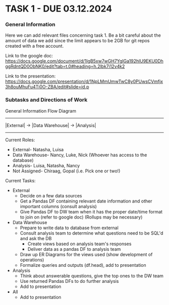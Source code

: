 # TASK 1 - DUE 03.12.2024

### General Information

Here we can add relevant files concerning task 1. Be a bit careful about the amount of data we add since the 
limit appears to be 2GB for git repos created with a free account.

Link to the google doc: https://docs.google.com/document/d/1IgB5xw7wGH7YgIGa192hlU9EKU0DhggRdntQD0ObNK0/edit?tab=t.0#heading=h.2lbk7i12v4k2

Link to the presentation: https://docs.google.com/presentation/d/1NpLMmUmwTwC8y0PUwsCVmfjx3h8ouMhuFu4Ti0O-ZBA/edit#slide=id.p


### Subtasks and Directions of Work

General Information Flow Diagram

----------    ----------------    ----------
|External| -> |Data Warehouse| -> |Analysis|
----------    ----------------    ----------

Current Roles:
- External- Natasha, Luisa
- Data Warehouse- Nancy, Luke, Nick (Whoever has access to the database)
- Analysis- Luisa, Natasha, Nancy
- Not Assigned- Chiraag, Gopal (i.e. Pick one or two!)

Current Tasks:
- External
    - Decide on a few data sources
    - Get a Pandas DF containing relevant date information and other important columns (consult analysis)
    - Give Pandas DF to DW team when it has the proper date/time format to join on (refer to google doc) (Rollups may be necessary)
- Data Warehouse
    - Prepare to write data to database from external
    - Consult analysis team to determine what questions need to be SQL'd and ask the DB
      - Create views based on analysis team's responses
      - Deliver data as a pandas DF to analysis team
    - Draw up ER Diagrams for the views used (show development of operations)
    - Formalize queries and outputs (df.head), add to presentation
- Analysis
    - Think about answerable questions, give the top ones to the DW team
    - Use returned Pandas DFs to do further analysis
    - Add to presentation
- All
    - Add to presentation


